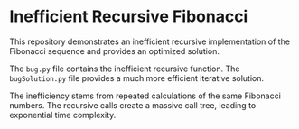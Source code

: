 # Inefficient Recursive Fibonacci

This repository demonstrates an inefficient recursive implementation of the Fibonacci sequence and provides an optimized solution.

The `bug.py` file contains the inefficient recursive function. The `bugSolution.py` file provides a much more efficient iterative solution.

The inefficiency stems from repeated calculations of the same Fibonacci numbers.  The recursive calls create a massive call tree, leading to exponential time complexity.